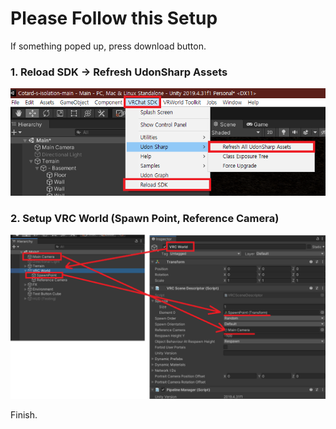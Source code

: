 # Please Follow this Setup

If something poped up, press download button.

### 1. Reload SDK -> Refresh UdonSharp Assets
![clone setup1](/etc/clone_setup1.png)

### 2. Setup VRC World (Spawn Point, Reference Camera)
![clone setup2](/etc/clone_setup2.png)

Finish.
